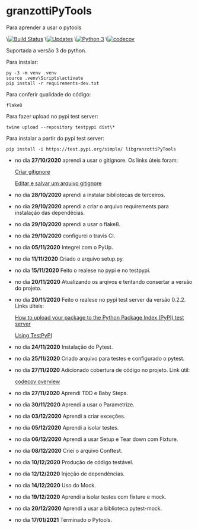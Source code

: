 # granzottiPyTools
Para aprender a usar o pytools

\\[![Build Status](https://travis-ci.com/GiovanniGranzotti/granzottiPyTools.svg?branch=main)](https://travis-ci.com/GiovanniGranzotti/granzottiPyTools)
\\[![Updates](https://pyup.io/repos/github/GiovanniGranzotti/granzottiPyTools/shield.svg)](https://pyup.io/repos/github/GiovanniGranzotti/granzottiPyTools/)
\\[![Python 3](https://pyup.io/repos/github/GiovanniGranzotti/granzottiPyTools/python-3-shield.svg)](https://pyup.io/repos/github/GiovanniGranzotti/granzottiPyTools/)
\\[![codecov](https://codecov.io/gh/GiovanniGranzotti/granzottiPyTools/branch/main/graph/badge.svg?token=SUXUN1E58H)](https://codecov.io/gh/GiovanniGranzotti/granzottiPyTools)
   
Suportada a versão 3 do python.

Para instalar:
```console
py -3 -m venv .venv
source .venv\Scripts\activate
pip install -r requirements-dev.txt
```

Para conferir qualidade do código:
```console
flake8
```

Para fazer upload no pypi test server:
```console
twine upload --repository testpypi dist\*
```

Para instalar a partir do pypi test server:
```console
pip install -i https://test.pypi.org/simple/ libgranzottiPyTools
```

* no dia **27/10/2020** aprendi a usar o gitignore. Os links úteis foram:

    [Criar gitignore](https://medium.com/@devmasterteam/touch-para-criar-um-arquivo-gitignore-9bb2d453ac53)

    [Editar e salvar um arquivo gitignore](https://pt.stackoverflow.com/questions/254320/como-salvar-e-sair-no-vim/254322#254322?newreg=6321e3c5676941688ba522414f4b6af9)
 
* no dia **28/10/2020** aprendi a instalar bibliotecas de terceiros.
* no dia **29/10/2020** aprendi a criar o arquivo requirements para instalação das dependêcias.
* no dia **29/10/2020** aprendi a usar o flake8.
* no dia **29/10/2020** configurei o travis CI.
* no dia **05/11/2020** Integrei com o PyUp.
* no dia **11/11/2020** Criado o arquivo setup.py.
* no dia **15/11/2020** Feito o realese no pypi e no testpypi.
* no dia **20/11/2020** Atualizando os arqivos e tentando consertar a versão do projeto.
* no dia **20/11/2020** Feito o realese no pypi test server da versão 0.2.2. Links últeis:
    
    [How to upload your package to the Python Package Index (PyPI) test server](https://kynan.github.io/blog/2020/05/23/how-to-upload-your-package-to-the-python-package-index-pypi-test-server) 
    
    [Using TestPyPI](https://packaging.python.org/guides/using-testpypi/)

* no dia **24/11/2020** Instalação do Pytest.
* no dia **25/11/2020** Criado arquivo para testes e configurado o pytest.
* no dia **27/11/2020** Adicionado cobertura de código no projeto. Link útil:

    [codecov overview](https://pytest-cov.readthedocs.io/en/latest/readme.html#installation)
    
* no dia **27/11/2020** Aprendi TDD e Baby Steps.
* no dia **30/11/2020** Aprendi a usar o Parametrize.
* no dia **03/12/2020** Aprendi a criar exceções.
* no dia **05/12/2020** Aprendi a isolar testes.
* no dia **06/12/2020** Aprendi a usar Setup e Tear down com Fixture.
* no dia **08/12/2020** Criei o arquivo Conftest.
* no dia **10/12/2020** Produção de código testável.
* no dia **12/12/2020** Injeção de dependências.
* no dia **14/12/2020** Uso do Mock.
* no dia **19/12/2020** Aprendi a isolar testes com fixture e mock.
* no dia **20/12/2020** Aprendi a usar a biblioteca pytest-mock.
* no dia **17/01/2021** Terminado o Pytools.
